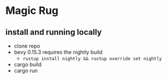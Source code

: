 # Magic Rug

## install and running locally
* clone repo 
* bevy 0.15.3 requires the nightly build
  * `rustup install nightly && rustup override set nightly`
* cargo build
* cargo run
